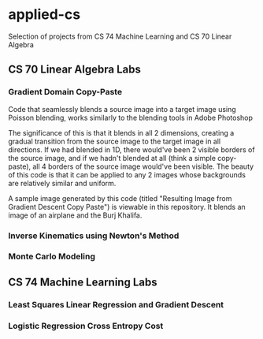 # applied-cs
Selection of projects from CS 74 Machine Learning and CS 70 Linear Algebra

## CS 70 Linear Algebra Labs

### Gradient Domain Copy-Paste

Code that seamlessly blends a source image into a target image using Poisson blending, works similarly to the blending tools in Adobe Photoshop

The significance of this is that it blends in all 2 dimensions, creating a gradual transition from the source image to the target image in all directions.
If we had blended in 1D, there would've been 2 visible borders of the source image, and if we hadn't blended at all (think a simple copy-paste), all 4 borders of the source
image would've been visible. The beauty of this code is that it can be applied to any 2 images whose backgrounds are relatively similar and uniform.

A sample image generated by this code (titled "Resulting Image from Gradient Descent Copy Paste") is viewable in this repository.
It blends an image of an airplane and the Burj Khalifa.

### Inverse Kinematics using Newton's Method

### Monte Carlo Modeling



## CS 74 Machine Learning Labs

### Least Squares Linear Regression and Gradient Descent

### Logistic Regression Cross Entropy Cost

